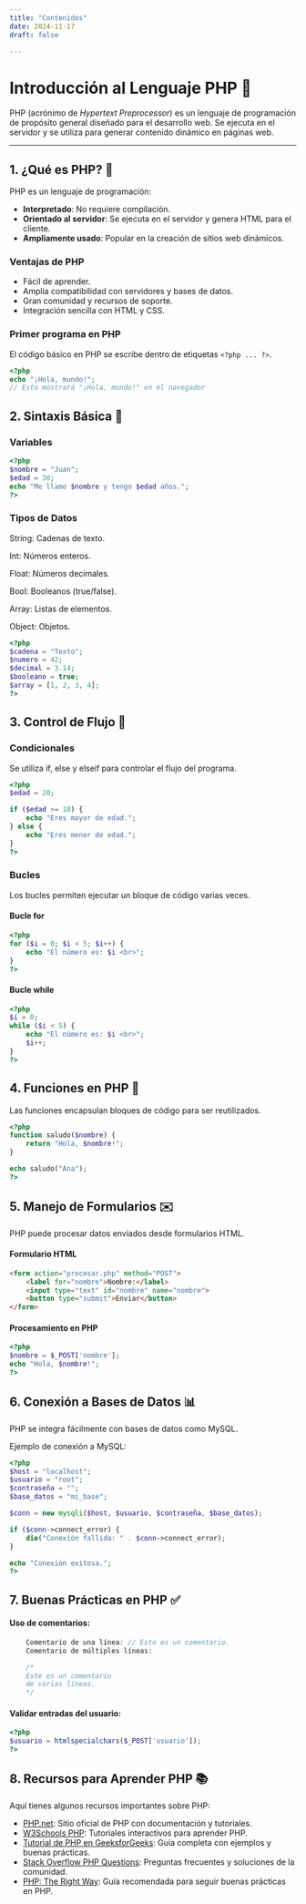 ```yaml
---
title: "Contenidos"
date: 2024-11-17
draft: false

---
```


# Introducción al Lenguaje PHP 🐘

PHP (acrónimo de *Hypertext Preprocessor*) es un lenguaje de programación de propósito general diseñado para el desarrollo web. Se ejecuta en el servidor y se utiliza para generar contenido dinámico en páginas web.

---

## 1. ¿Qué es PHP? 🤔

PHP es un lenguaje de programación:
- **Interpretado**: No requiere compilación.
- **Orientado al servidor**: Se ejecuta en el servidor y genera HTML para el cliente.
- **Ampliamente usado**: Popular en la creación de sitios web dinámicos.

### **Ventajas de PHP**
- Fácil de aprender.
- Amplia compatibilidad con servidores y bases de datos.
- Gran comunidad y recursos de soporte.
- Integración sencilla con HTML y CSS.

### **Primer programa en PHP**
El código básico en PHP se escribe dentro de etiquetas `<?php ... ?>`.

```php
<?php
echo "¡Hola, mundo!";
// Esto mostrará "¡Hola, mundo!" en el navegador
```
## 2. Sintaxis Básica 📝

### **Variables**

```php
<?php
$nombre = "Juan";
$edad = 30;
echo "Me llamo $nombre y tengo $edad años.";
?>
```

### **Tipos de Datos**

String: Cadenas de texto.

Int: Números enteros.

Float: Números decimales.

Bool: Booleanos (true/false).

Array: Listas de elementos.

Object: Objetos.

```php
<?php
$cadena = "Texto";
$numero = 42;
$decimal = 3.14;
$booleano = true;
$array = [1, 2, 3, 4];
?>
```

## 3. Control de Flujo 🚦

### **Condicionales**

Se utiliza if, else y elseif para controlar el flujo del programa.

```php
<?php
$edad = 20;

if ($edad >= 18) {
    echo "Eres mayor de edad.";
} else {
    echo "Eres menor de edad.";
}
?>
```

### **Bucles**

Los bucles permiten ejecutar un bloque de código varias veces.

#### Bucle for
```php
<?php
for ($i = 0; $i < 5; $i++) {
    echo "El número es: $i <br>";
}
?>
```

#### Bucle while
```php
<?php
$i = 0;
while ($i < 5) {
    echo "El número es: $i <br>";
    $i++;
}
?>
```

## 4. Funciones en PHP 🔧

Las funciones encapsulan bloques de código para ser reutilizados.

```php
<?php
function saludo($nombre) {
    return "Hola, $nombre!";
}

echo saludo("Ana");
?>
```

## 5. Manejo de Formularios ✉️

PHP puede procesar datos enviados desde formularios HTML.

#### Formulario HTML

```html
<form action="procesar.php" method="POST">
    <label for="nombre">Nombre:</label>
    <input type="text" id="nombre" name="nombre">
    <button type="submit">Enviar</button>
</form>
```

#### Procesamiento en PHP

```php
<?php
$nombre = $_POST['nombre'];
echo "Hola, $nombre!";
?>
```

## 6. Conexión a Bases de Datos 📊

PHP se integra fácilmente con bases de datos como MySQL.

Ejemplo de conexión a MySQL:

```php
<?php
$host = "localhost";
$usuario = "root";
$contraseña = "";
$base_datos = "mi_base";

$conn = new mysqli($host, $usuario, $contraseña, $base_datos);

if ($conn->connect_error) {
    die("Conexión fallida: " . $conn->connect_error);
}

echo "Conexión exitosa.";
?>
```

## 7. Buenas Prácticas en PHP ✅

#### Uso de comentarios:

```php
    Comentario de una línea: // Esto es un comentario.
    Comentario de múltiples líneas:

    /*
    Este es un comentario
    de varias líneas.
    */
```

#### Validar entradas del usuario:

```php
<?php
$usuario = htmlspecialchars($_POST['usuario']);
?>
```

## 8. Recursos para Aprender PHP 📚

Aquí tienes algunos recursos importantes sobre PHP:

- [PHP.net](https://www.php.net/): Sitio oficial de PHP con documentación y tutoriales.
- [W3Schools PHP](https://www.w3schools.com/php/): Tutoriales interactivos para aprender PHP.
- [Tutorial de PHP en GeeksforGeeks](https://www.geeksforgeeks.org/php/): Guía completa con ejemplos y buenas prácticas.
- [Stack Overflow PHP Questions](https://stackoverflow.com/questions/tagged/php): Preguntas frecuentes y soluciones de la comunidad.
- [PHP: The Right Way](https://phptherightway.com/): Guía recomendada para seguir buenas prácticas en PHP.